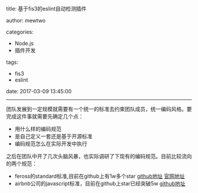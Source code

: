 title: 基于fis3的eslint自动检测插件

author: mewtwo

categories:
  - Node.js
  - 插件开发
  
tags:
  - fis3
  - eslint
  
date: 2017-03-09 13:45:00

---

团队发展到一定规模就需要有一个统一的标准去约束团队成员，统一编码风格。要完成这件事就需要先确定几个点：

- 用什么样的编码规范
- 是自己定义一套还是基于开源标准
- 编码规范怎么在实际开发中执行

之后在团队中开了几次头脑风暴，也实际调研了下现有的编码规范。目前比较流向的两个规范：

- feross的standard标准,目前在github上有1w多个star [github地址](https://github.com/feross/standard) [官网地址](https://standardjs.com/)
- airbnb公司的javascript标准，目前在github上star已经突破5w [github地址](https://github.com/airbnb/javascript)